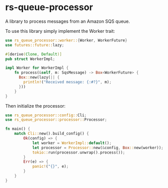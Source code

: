 # rs-queue-processor
A library to process messages from an Amazon SQS queue. 

To use this library simply implement the Worker trait:

```rust
use rs_queue_processor::worker::{Worker, WorkerFuture}
use futures::future::lazy;

#[derive(Clone, Default)]
pub struct WorkerImpl;

impl Worker for WorkerImpl {
    fn process(&self, m: SqsMessage) -> Box<WorkerFuture> {
      Box::new(lazy(|| {
        println!("Received message: {:#?}", m);
      }))    
    }
}
```

Then initialize the processor:

```rust
use rs_queue_processor::config::Cli;
use rs_queue_processor::processor::Processor;

fn main() {
    match Cli::new().build_config() {
        Ok(config) => {
            let worker = WorkerImpl::default();
            let processor = Processor::new(&config, Box::new(worker));
            tokio::run(processor.unwrap().process());
        }
        Err(e) => {
            panic!("{}", e);
        }
    }
}
```


